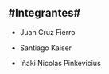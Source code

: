 #Integrantes#
-----------------------------------
* Juan Cruz Fierro

* Santiago Kaiser

* Iñaki Nicolas Pinkevicius

